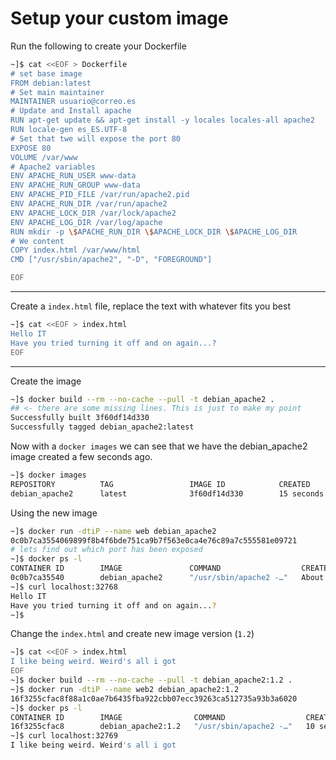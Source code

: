 # Setup your custom image
Run the following to create your Dockerfile
```bash
~]$ cat <<EOF > Dockerfile
# set base image
FROM debian:latest
# Set main maintainer
MAINTAINER usuario@correo.es
# Update and Install apache
RUN apt-get update && apt-get install -y locales locales-all apache2
RUN locale-gen es_ES.UTF-8
# Set that twe will expose the port 80
EXPOSE 80
VOLUME /var/www
# Apache2 variables
ENV APACHE_RUN_USER www-data
ENV APACHE_RUN_GROUP www-data
ENV APACHE_PID_FILE /var/run/apache2.pid
ENV APACHE_RUN_DIR /var/run/apache2
ENV APACHE_LOCK_DIR /var/lock/apache2
ENV APACHE_LOG_DIR /var/log/apache
RUN mkdir -p \$APACHE_RUN_DIR \$APACHE_LOCK_DIR \$APACHE_LOG_DIR
# We content
COPY index.html /var/www/html
CMD ["/usr/sbin/apache2", "-D", "FOREGROUND"]

EOF
```

---

Create a `index.html` file, replace the text with whatever fits you best
```bash
~]$ cat <<EOF > index.html
Hello IT
Have you tried turning it off and on again...?
EOF
```
---

Create the image
```bash
~]$ docker build --rm --no-cache --pull -t debian_apache2 .
## <- there are some missing lines. This is just to make my point
Successfully built 3f60df14d330
Successfully tagged debian_apache2:latest
```

Now with a `docker images` we can see that we have the debian_apache2 image created a few seconds ago.
```bash
~]$ docker images
REPOSITORY          TAG                 IMAGE ID            CREATED             SIZE
debian_apache2      latest              3f60df14d330        15 seconds ago      484MB
```

Using the new image
```bash
~]$ docker run -dtiP --name web debian_apache2
0c0b7ca3554069899f8b4f6bde751ca9b7f563e0ca4e76c89a7c555581e09721
# lets find out which port has been exposed
~]$ docker ps -l
CONTAINER ID        IMAGE               COMMAND                  CREATED              STATUS              PORTS                   NAMES
0c0b7ca35540        debian_apache2      "/usr/sbin/apache2 -…"   About a minute ago   Up About a minute   0.0.0.0:32768->80/tcp   web
~]$ curl localhost:32768
Hello IT
Have you tried turning it off and on again...?
~]$
```

Change the `index.html` and create new image version (`1.2`)
```bash
~]$ cat <<EOF > index.html
I like being weird. Weird's all i got
EOF
~]$ docker build --rm --no-cache --pull -t debian_apache2:1.2 .
~]$ docker run -dtiP --name web2 debian_apache2:1.2
16f3255cfac8f88a1c0ae7b6435fba922cbb07ecc39263ca512735a93b3a6020
~]$ docker ps -l
CONTAINER ID        IMAGE                COMMAND                  CREATED             STATUS              PORTS                   NAMES
16f3255cfac8        debian_apache2:1.2   "/usr/sbin/apache2 -…"   10 seconds ago      Up 9 seconds        0.0.0.0:32769->80/tcp   web2
~]$ curl localhost:32769
I like being weird. Weird's all i got
```
